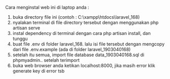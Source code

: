 Cara menginstal web ini di laptop anda :

1. buka directory file ini (contoh : C:\xampp\htdocs\laravel_168)
2. nyalakan terminal di file directory tersebut dengan menggunakan php artisan serve
3. instal dependency di terminal dengan cara php artisan install, dan tunggu
4. buat file .env di folder laravel_168. lalu isi file tersebut dengan mengcopy dari file .env.example (ada di folder laravel_1903040168)
5. setelah itu semua, import file database data_1903040168.sql di phpmyadmin.. setelah terimport
6. buka web browser anda ketikan localhost:8000, jika masih error klik generate key di error tsb
